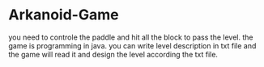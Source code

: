 # Arkanoid-Game
you need to controle the paddle and hit all the block to pass the level. the game is programming in java. you can write level description in txt file and the game will read it and design the level according the txt file.
